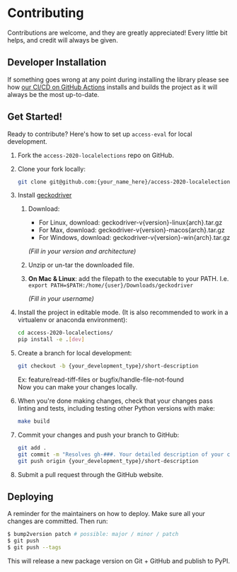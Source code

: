 # Contributing

Contributions are welcome, and they are greatly appreciated! Every little bit
helps, and credit will always be given.

## Developer Installation

If something goes wrong at any point during installing the library please see how
[our CI/CD on GitHub Actions](.github/workflows/build-main.yml) installs and builds the
project as it will always be the most up-to-date.

## Get Started!

Ready to contribute? Here's how to set up `access-eval` for local development.

1. Fork the `access-2020-localelections` repo on GitHub.

2. Clone your fork locally:

    ```bash
    git clone git@github.com:{your_name_here}/access-2020-localelections.git
    ```

3. Install [geckodriver](https://github.com/mozilla/geckodriver/releases)

    1. Download:

        - For Linux, download: geckodriver-v{version}-linux{arch}.tar.gz
        - For Max, download: geckodriver-v{version}-macos{arch}.tar.gz
        - For Windows, download: geckodriver-v{version}-win{arch}.tar.gz

        _(Fill in your version and architecture)_

    2. Unzip or un-tar the downloaded file.

    3. **On Mac & Linux**: add the filepath to the executable to your PATH.
       I.e. `export PATH=$PATH:/home/{user}/Downloads/geckodriver`

        _(Fill in your username)_

4. Install the project in editable mode. (It is also recommended to work in a virtualenv or anaconda environment):

    ```bash
    cd access-2020-localelections/
    pip install -e .[dev]
    ```

5. Create a branch for local development:

    ```bash
    git checkout -b {your_development_type}/short-description
    ```

    Ex: feature/read-tiff-files or bugfix/handle-file-not-found<br>
    Now you can make your changes locally.

6. When you're done making changes, check that your changes pass linting and
   tests, including testing other Python versions with make:

    ```bash
    make build
    ```

7. Commit your changes and push your branch to GitHub:

    ```bash
    git add .
    git commit -m "Resolves gh-###. Your detailed description of your changes."
    git push origin {your_development_type}/short-description
    ```

8. Submit a pull request through the GitHub website.

## Deploying

A reminder for the maintainers on how to deploy.
Make sure all your changes are committed.
Then run:

```bash
$ bump2version patch # possible: major / minor / patch
$ git push
$ git push --tags
```

This will release a new package version on Git + GitHub and publish to PyPI.
